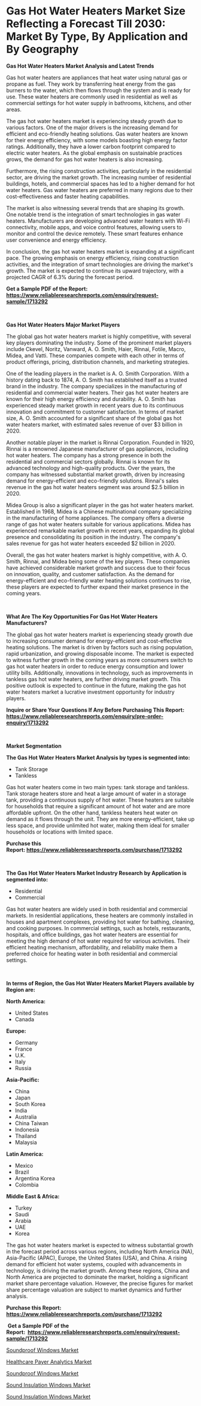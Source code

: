 <p><h1>Gas Hot Water Heaters Market Size Reflecting a Forecast Till 2030: Market By Type, By Application and By Geography</h1></p><p><strong>Gas Hot Water Heaters Market Analysis and Latest Trends</strong></p>
<p><p>Gas hot water heaters are appliances that heat water using natural gas or propane as fuel. They work by transferring heat energy from the gas burners to the water, which then flows through the system and is ready for use. These water heaters are commonly used in residential as well as commercial settings for hot water supply in bathrooms, kitchens, and other areas.</p><p>The gas hot water heaters market is experiencing steady growth due to various factors. One of the major drivers is the increasing demand for efficient and eco-friendly heating solutions. Gas water heaters are known for their energy efficiency, with some models boasting high energy factor ratings. Additionally, they have a lower carbon footprint compared to electric water heaters. As the global emphasis on sustainable practices grows, the demand for gas hot water heaters is also increasing.</p><p>Furthermore, the rising construction activities, particularly in the residential sector, are driving the market growth. The increasing number of residential buildings, hotels, and commercial spaces has led to a higher demand for hot water heaters. Gas water heaters are preferred in many regions due to their cost-effectiveness and faster heating capabilities.</p><p>The market is also witnessing several trends that are shaping its growth. One notable trend is the integration of smart technologies in gas water heaters. Manufacturers are developing advanced water heaters with Wi-Fi connectivity, mobile apps, and voice control features, allowing users to monitor and control the device remotely. These smart features enhance user convenience and energy efficiency.</p><p>In conclusion, the gas hot water heaters market is expanding at a significant pace. The growing emphasis on energy efficiency, rising construction activities, and the integration of smart technologies are driving the market's growth. The market is expected to continue its upward trajectory, with a projected CAGR of 6.3% during the forecast period.</p></p>
<p><strong>Get a Sample PDF of the Report:&nbsp; <a href="https://www.reliableresearchreports.com/enquiry/request-sample/1713292">https://www.reliableresearchreports.com/enquiry/request-sample/1713292</a></strong></p>
<p>&nbsp;</p>
<p><strong>Gas Hot Water Heaters Major Market Players</strong></p>
<p><p>The global gas hot water heaters market is highly competitive, with several key players dominating the industry. Some of the prominent market players include Ckevel, Noritz, Vanward, A. O. Smith, Haier, Rinnai, Fotile, Macro, Midea, and Vatti. These companies compete with each other in terms of product offerings, pricing, distribution channels, and marketing strategies.</p><p>One of the leading players in the market is A. O. Smith Corporation. With a history dating back to 1874, A. O. Smith has established itself as a trusted brand in the industry. The company specializes in the manufacturing of residential and commercial water heaters. Their gas hot water heaters are known for their high energy efficiency and durability. A. O. Smith has experienced steady market growth in recent years due to its continuous innovation and commitment to customer satisfaction. In terms of market size, A. O. Smith accounted for a significant share of the global gas hot water heaters market, with estimated sales revenue of over $3 billion in 2020.</p><p>Another notable player in the market is Rinnai Corporation. Founded in 1920, Rinnai is a renowned Japanese manufacturer of gas appliances, including hot water heaters. The company has a strong presence in both the residential and commercial sectors globally. Rinnai is known for its advanced technology and high-quality products. Over the years, the company has witnessed substantial market growth, driven by increasing demand for energy-efficient and eco-friendly solutions. Rinnai's sales revenue in the gas hot water heaters segment was around $2.5 billion in 2020.</p><p>Midea Group is also a significant player in the gas hot water heaters market. Established in 1968, Midea is a Chinese multinational company specializing in the manufacturing of home appliances. The company offers a diverse range of gas hot water heaters suitable for various applications. Midea has experienced remarkable market growth in recent years, expanding its global presence and consolidating its position in the industry. The company's sales revenue for gas hot water heaters exceeded $2 billion in 2020.</p><p>Overall, the gas hot water heaters market is highly competitive, with A. O. Smith, Rinnai, and Midea being some of the key players. These companies have achieved considerable market growth and success due to their focus on innovation, quality, and customer satisfaction. As the demand for energy-efficient and eco-friendly water heating solutions continues to rise, these players are expected to further expand their market presence in the coming years.</p></p>
<p>&nbsp;</p>
<p><strong>What Are The Key Opportunities For Gas Hot Water Heaters Manufacturers?</strong></p>
<p><p>The global gas hot water heaters market is experiencing steady growth due to increasing consumer demand for energy-efficient and cost-effective heating solutions. The market is driven by factors such as rising population, rapid urbanization, and growing disposable income. The market is expected to witness further growth in the coming years as more consumers switch to gas hot water heaters in order to reduce energy consumption and lower utility bills. Additionally, innovations in technology, such as improvements in tankless gas hot water heaters, are further driving market growth. This positive outlook is expected to continue in the future, making the gas hot water heaters market a lucrative investment opportunity for industry players.</p></p>
<p><strong>Inquire or Share Your Questions If Any Before Purchasing This Report: <a href="https://www.reliableresearchreports.com/enquiry/pre-order-enquiry/1713292">https://www.reliableresearchreports.com/enquiry/pre-order-enquiry/1713292</a></strong></p>
<p>&nbsp;</p>
<p><strong>Market Segmentation</strong></p>
<p><strong>The Gas Hot Water Heaters Market Analysis by types is segmented into:</strong></p>
<p><ul><li>Tank Storage</li><li>Tankless</li></ul></p>
<p><p>Gas hot water heaters come in two main types: tank storage and tankless. Tank storage heaters store and heat a large amount of water in a storage tank, providing a continuous supply of hot water. These heaters are suitable for households that require a significant amount of hot water and are more affordable upfront. On the other hand, tankless heaters heat water on demand as it flows through the unit. They are more energy-efficient, take up less space, and provide unlimited hot water, making them ideal for smaller households or locations with limited space.</p></p>
<p><strong>Purchase this Report:&nbsp;<a href="https://www.reliableresearchreports.com/purchase/1713292">https://www.reliableresearchreports.com/purchase/1713292</a></strong></p>
<p>&nbsp;</p>
<p><strong>The Gas Hot Water Heaters Market Industry Research by Application is segmented into:</strong></p>
<p><ul><li>Residential</li><li>Commercial</li></ul></p>
<p><p>Gas hot water heaters are widely used in both residential and commercial markets. In residential applications, these heaters are commonly installed in houses and apartment complexes, providing hot water for bathing, cleaning, and cooking purposes. In commercial settings, such as hotels, restaurants, hospitals, and office buildings, gas hot water heaters are essential for meeting the high demand of hot water required for various activities. Their efficient heating mechanism, affordability, and reliability make them a preferred choice for heating water in both residential and commercial settings.</p></p>
<p>&nbsp;</p>
<p><strong>In terms of Region, the Gas Hot Water Heaters Market Players available by Region are:</strong></p>
<p>
    <p> <strong> North America: </strong>
        <ul>
            <li>United States</li>
            <li>Canada</li>
        </ul>
        </p> 
    <p> <strong> Europe: </strong>
        <ul>
            <li>Germany</li>
            <li>France</li>
            <li>U.K.</li>
            <li>Italy</li>
            <li>Russia</li>
        </ul>
        </p> 
    <p> <strong> Asia-Pacific: </strong>
        <ul>
            <li>China</li>
            <li>Japan</li>
            <li>South Korea</li>
            <li>India</li>
            <li>Australia</li>
            <li>China Taiwan</li>
            <li>Indonesia</li>
            <li>Thailand</li>
            <li>Malaysia</li>
        </ul>
        </p> 
    <p> <strong> Latin America: </strong>
        <ul>
            <li>Mexico</li>
            <li>Brazil</li>
            <li>Argentina Korea</li>
            <li>Colombia</li>
        </ul>
        </p> 
    <p> <strong> Middle East & Africa: </strong>
        <ul>
            <li>Turkey</li>
            <li>Saudi</li>
            <li>Arabia</li>
            <li>UAE</li>
            <li>Korea</li>
        </ul>
    </p>
    </p>
<p><p>The gas hot water heaters market is expected to witness substantial growth in the forecast period across various regions, including North America (NA), Asia-Pacific (APAC), Europe, the United States (USA), and China. A rising demand for efficient hot water systems, coupled with advancements in technology, is driving the market growth. Among these regions, China and North America are projected to dominate the market, holding a significant market share percentage valuation. However, the precise figures for market share percentage valuation are subject to market dynamics and further analysis.</p></p>
<p><strong>Purchase this Report: <a href="https://www.reliableresearchreports.com/purchase/1713292">https://www.reliableresearchreports.com/purchase/1713292</a></strong></p>
<p>&nbsp;<strong>Get a Sample PDF of the Report:&nbsp;&nbsp;<a href="https://www.reliableresearchreports.com/enquiry/request-sample/1713292">https://www.reliableresearchreports.com/enquiry/request-sample/1713292</a></strong></p>
<p><strong></strong></p>
<p><p><a href="https://medium.com/@anamariaagolli86/analyzing-soundproof-windows-market-global-industry-perspective-and-forecast-2023-to-2030-aa41418c065e">Soundproof Windows Market</a></p><p><a href="https://medium.com/@melissaarnold2022/healthcare-payer-analytics-market-size-market-outlook-and-market-forecast-2023-to-2030-d96429de6f5e">Healthcare Payer Analytics Market</a></p><p><a href="https://github.com/smritireportprime/Market-Research-Report-List-1/blob/main/soundproof-windows-market.md">Soundproof Windows Market</a></p><p><a href="https://medium.com/@jessicaelliott65/sound-insulation-windows-market-outlook-industry-overview-and-forecast-2023-to-2030-37057b46dfc3">Sound Insulation Windows Market</a></p><p><a href="https://github.com/kartikreportprime/Market-Research-Report-List-1/blob/main/sound-insulation-windows-market.md">Sound Insulation Windows Market</a></p></p>